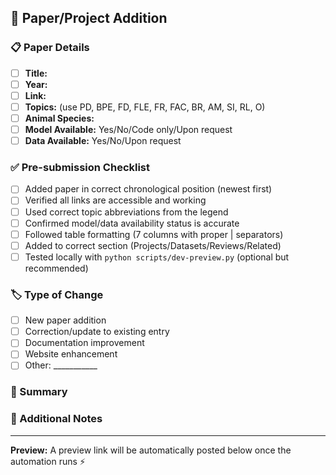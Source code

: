 ## 📄 Paper/Project Addition

<!-- 
🎉 Thanks for contributing! A preview of your changes will be automatically generated below.
Need help? Check our [Contributing Guide](CONTRIBUTING.md)
-->

### 📋 Paper Details
- [ ] **Title:** 
- [ ] **Year:** 
- [ ] **Link:** 
- [ ] **Topics:** (use PD, BPE, FD, FLE, FR, FAC, BR, AM, SI, RL, O)
- [ ] **Animal Species:** 
- [ ] **Model Available:** Yes/No/Code only/Upon request
- [ ] **Data Available:** Yes/No/Upon request

### ✅ Pre-submission Checklist
- [ ] Added paper in correct chronological position (newest first)
- [ ] Verified all links are accessible and working
- [ ] Used correct topic abbreviations from the legend
- [ ] Confirmed model/data availability status is accurate
- [ ] Followed table formatting (7 columns with proper | separators)
- [ ] Added to correct section (Projects/Datasets/Reviews/Related)
- [ ] Tested locally with `python scripts/dev-preview.py` (optional but recommended)

### 🏷️ Type of Change
- [ ] New paper addition
- [ ] Correction/update to existing entry
- [ ] Documentation improvement
- [ ] Website enhancement
- [ ] Other: ___________

### 📝 Summary
<!-- Brief description of what you're adding/changing -->

### 🔗 Additional Notes
<!-- Any other relevant information, special considerations, or context -->

---

**Preview:** A preview link will be automatically posted below once the automation runs ⚡ 